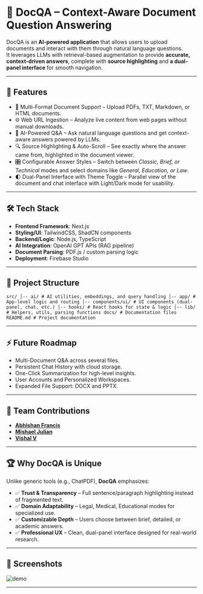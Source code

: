 # 📘 DocQA – Context-Aware Document Question Answering

DocQA is an **AI-powered application** that allows users to upload documents and interact with them through natural language questions.  
It leverages LLMs with retrieval-based augmentation to provide **accurate, context-driven answers**, complete with **source highlighting** and **a dual-panel interface** for smooth navigation.

---

## 🚀 Features

- 📄 Multi-Format Document Support – Upload PDFs, TXT, Markdown, or HTML documents.  
- 🌐 Web URL Ingestion – Analyze live content from web pages without manual downloads.  
- 🤖 AI-Powered Q&A – Ask natural language questions and get context-aware answers powered by LLMs.  
- 🔍 Source Highlighting & Auto-Scroll – See exactly where the answer came from, highlighted in the document viewer.  
- 🎛 Configurable Answer Styles – Switch between *Classic, Brief, or Technical* modes and select domains like *General, Education, or Law*.  
- 🌓 Dual-Panel Interface with Theme Toggle – Parallel view of the document and chat interface with Light/Dark mode for usability.  

---

## 🛠️ Tech Stack

- **Frontend Framework**: Next.js  
- **Styling/UI**: TailwindCSS, ShadCN components  
- **Backend/Logic**: Node.js, TypeScript  
- **AI Integration**: OpenAI GPT APIs (RAG pipeline)  
- **Document Parsing**: PDF.js / custom parsing logic  
- **Deployment**: Firebase Studio  

---

## 📂 Project Structure

``
src/
│-- ai/ # AI utilities, embeddings, and query handling
│-- app/ # App-level logic and routing
│-- components/ui/ # UI components (dual-panel, chat, etc.)
│-- hooks/ # React hooks for state & logic
│-- lib/ # Helpers, utils, parsing functions
docs/ # Documentation files
README.md # Project documentation
``

---

## ⚡ Future Roadmap

- Multi-Document Q&A across several files.  
- Persistent Chat History with cloud storage.  
- One-Click Summarization for high-level insights.  
- User Accounts and Personalized Workspaces.  
- Expanded File Support: DOCX and PPTX.  

---

## 👥 Team Contributions

- [**Abhishan Francis**](https://github.com/falconishere)
- [**Mishael Julian**](https://github.com/MishaelJulian)
- [**Vishal V**](https://github.com/Platrixstorm)

---

## 🏆 Why DocQA is Unique

Unlike generic tools (e.g., ChatPDF), **DocQA** emphasizes:  
- ✅ **Trust & Transparency** – Full sentence/paragraph highlighting instead of fragmented text.  
- ✅ **Domain Adaptability** – Legal, Medical, Educational modes for specialized use.  
- ✅ **Customizable Depth** – Users choose between brief, detailed, or academic answers.  
- ✅ **Professional UX** – Clean, dual-panel interface designed for real-world research.  

---

## 📸 Screenshots

![demo](demoo.gif)

---





